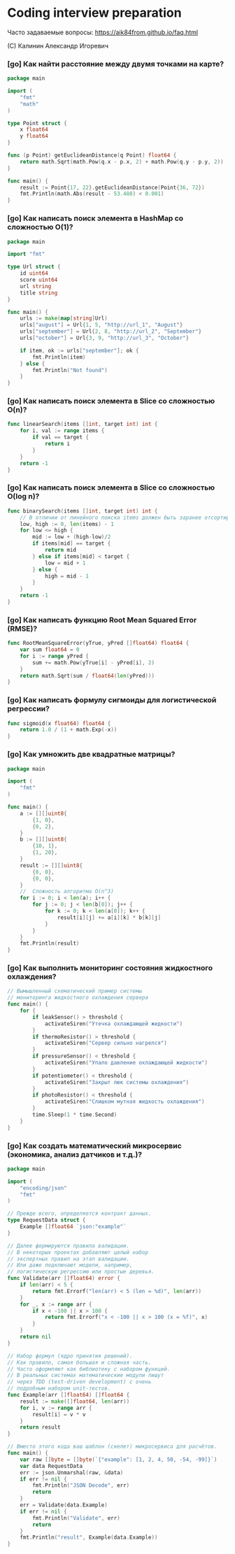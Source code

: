 # Coding interview preparation

Часто задаваемые вопросы: https://aik84from.github.io/faq.html

(C) Калинин Александр Игоревич


### [go] Как найти расстояние между двумя точками на карте?

```go
package main

import (
    "fmt"
    "math"
)

type Point struct {
    x float64
    y float64
}

func (p Point) getEuclideanDistance(q Point) float64 {
    return math.Sqrt(math.Pow(q.x - p.x, 2) + math.Pow(q.y - p.y, 2))
}

func main() {
    result := Point{17, 22}.getEuclideanDistance(Point{36, 72})
    fmt.Println(math.Abs(result - 53.488) < 0.001)
}
```


### [go] Как написать поиск элемента в HashMap со сложностью O(1)?

```go
package main

import "fmt"

type Url struct {
    id uint64
    score uint64
    url string
    title string
}

func main() {
    urls := make(map[string]Url)
    urls["august"] = Url{1, 5, "http://url_1", "August"}
    urls["september"] = Url{2, 8, "http://url_2", "September"}
    urls["october"] = Url{3, 9, "http://url_3", "October"}

    if item, ok := urls["september"]; ok {
        fmt.Println(item)
    } else {
        fmt.Println("Not found")
    }
}
```


### [go] Как написать поиск элемента в Slice со сложностью O(n)?

```go
func linearSearch(items []int, target int) int {
    for i, val := range items {
        if val == target {
            return i
        }
    }
    return -1
}
```


### [go] Как написать поиск элемента в Slice со сложностью O(log n)?

```go
func binarySearch(items []int, target int) int {
    // В отличии от линейного поиска items должен быть заранее отсортирован
    low, high := 0, len(items) - 1
    for low <= high {
        mid := low + (high-low)/2
        if items[mid] == target {
            return mid
        } else if items[mid] < target {
            low = mid + 1
        } else {
            high = mid - 1
        }
    }
    return -1
}
```


### [go] Как написать функцию Root Mean Squared Error (RMSE)?

```go
func RootMeanSquareError(yTrue, yPred []float64) float64 {
	var sum float64 = 0
	for i := range yPred {
		sum += math.Pow(yTrue[i] - yPred[i], 2)
	}
	return math.Sqrt(sum / float64(len(yPred)))
}
```


### [go] Как написать формулу сигмоиды для логистической регрессии?

```go
func sigmoid(x float64) float64 {
    return 1.0 / (1 + math.Exp(-x))
}
```


### [go] Как умножить две квадратные матрицы?

```go
package main

import (
    "fmt"
)

func main() {
    a := [][]uint8{
        {1, 0},
        {0, 2},
    }
    b := [][]uint8{
        {10, 1},
        {1, 20},
    }
    result := [][]uint8{
        {0, 0},
        {0, 0},
    }
    //  Сложность алгоритма O(n^3)
    for i := 0; i < len(a); i++ {
        for j := 0; j < len(b[0]); j++ {
            for k := 0; k < len(a[0]); k++ {
                result[i][j] += a[i][k] * b[k][j]
            }
        }
    }
    fmt.Println(result)
}
```


### [go] Как выполнить мониторинг состояния жидкостного охлаждения?

```go
// Вымышленный схематический пример системы
// мониторинга жидкостного охлаждения сервера
func main() {
    for {
        if leakSensor() > threshold {
            activateSiren("Утечка охлаждающей жидкости")
        }
        if thermoResistor() > threshold {
            activateSiren("Сервер сильно нагрелся")
        }
        if pressureSensor() < threshold {
            activateSiren("Упало давление охлаждающей жидкости")
        }
        if potentiometer() < threshold {
            activateSiren("Закрыт люк системы охлаждения")
        }
        if photoResistor() < threshold {
            activateSiren("Слишком мутная жидкость охлаждения")
        }
        time.Sleep(1 * time.Second)
    }
}
```


### [go] Как создать математический микросервис (экономика, анализ датчиков и т.д.)?

```go
package main

import (
	"encoding/json"
	"fmt"
)

// Прежде всего, определяется контракт данных.
type RequestData struct {
	Example []float64 `json:"example"`
}

// Далее формируются правила валидации.
// В некоторых проектах добавляют целый набор
// экспертных правил на этап валидации.
// Или даже подключают модели, например,
// логистическую регрессию или простые деревья.
func Validate(arr []float64) error {
	if len(arr) < 5 {
		return fmt.Errorf("len(arr) < 5 (len = %d)", len(arr))
	}
	for _, x := range arr {
		if x < -100 || x > 100 {
			return fmt.Errorf("x < -100 || x > 100 (x = %f)", x)
		}
	}
	return nil
}

// Набор формул (ядро принятия решений).
// Как правило, самая большая и сложная часть.
// Часто оформляют как библиотеку с набором функций.
// В реальных системах математические модули пишут
// через TDD (test-driven development) с очень
// подробным набором unit-тестов.
func Example(arr []float64) []float64 {
	result := make([]float64, len(arr))
	for i, v := range arr {
		result[i] = v * v
	}
	return result
}

// Вместо этого кода ваш шаблон (скелет) микросервиса для расчётов.
func main() {
	var raw []byte = []byte(`{"example": [1, 2, 4, 50, -54, -99]}`)
	var data RequestData
	err := json.Unmarshal(raw, &data)
	if err != nil {
		fmt.Println("JSON Decode", err)
		return
	}
	err = Validate(data.Example)
	if err != nil {
		fmt.Println("Validate", err)
		return
	}
	fmt.Println("result", Example(data.Example))
}
```


